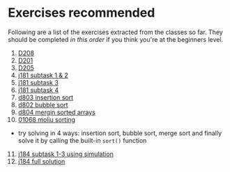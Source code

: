# Exercises recommended 
Following are a list of the exercises extracted from the classes so far. They should be completed *in this order* if you think you're at the beginners level.
1. [D208](https://judge.hkoi.org/task/D208)
2. [D201](https://judge.hkoi.org/task/D201)
3. [D205](https://judge.hkoi.org/task/D205)
4. [j181 subtask 1 & 2](https://judge.hkoi.org/task/j181)
5. [j181 subtask 3](https://judge.hkoi.org/task/j181)
6. [j181 subtask 4](https://judge.hkoi.org/task/j181)
7. [d803 insertion sort](https://judge.hkoi.org/task/D803)
8. [d802 bubble sort](https://judge.hkoi.org/task/D802)
9. [d804 mergin sorted arrays](https://judge.hkoi.org/task/D804)
10. [01068 moliu sorting](https://judge.hkoi.org/task/01068)
  - try solving in 4 ways: insertion sort, bubble sort, merge sort and finally solve it by calling the built-in `sort()` function
11. [j184 subtask 1-3 using simulation](https://judge.hkoi.org/task/j184)
12. [j184 full solution](https://judge.hkoi.org/task/j184) 
